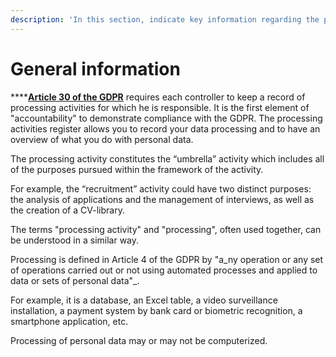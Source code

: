 ```yaml
---
description: 'In this section, indicate key information regarding the processing activity.'
---
```


# General information

\*\*\*\*[**Article 30 of the GDPR**](https://gdpr-info.eu/art-30-gdpr/) requires each controller to keep a record of processing activities for which he is responsible. It is the first element of "accountability" to demonstrate compliance with the GDPR. The processing activities register allows you to record your data processing and to have an overview of what you do with personal data.

The processing activity constitutes the “umbrella” activity which includes all of the purposes pursued within the framework of the activity.

For example, the “recruitment” activity could have two distinct purposes: the analysis of applications and the management of interviews, as well as the creation of a CV-library.

The terms "processing activity" and "processing", often used together, can be understood in a similar way.

Processing is defined in Article 4 of the GDPR by "a_ny operation or any set of operations carried out or not using automated processes and applied to data or sets of personal data"_.

For example, it is a database, an Excel table, a video surveillance installation, a payment system by bank card or biometric recognition, a smartphone application, etc.

Processing of personal data may or may not be computerized.

